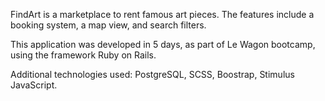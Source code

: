 FindArt is a marketplace to rent famous art pieces. The features include a booking system, a map view, and search filters.

This application was developed in 5 days, as part of Le Wagon bootcamp, using the framework Ruby on Rails. 

Additional technologies used: PostgreSQL, SCSS, Boostrap, Stimulus JavaScript.
